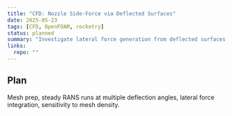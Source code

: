 ```yaml
---
title: "CFD: Nozzle Side-Force via Deflected Surfaces"
date: 2025-05-23
tags: [CFD, OpenFOAM, rocketry]
status: planned
summary: "Investigate lateral force generation from deflected surfaces inside a solid rocket nozzle."
links:
  repo: ""
---
```


## Plan
Mesh prep, steady RANS runs at multiple deflection angles, lateral force integration, sensitivity to mesh density.
